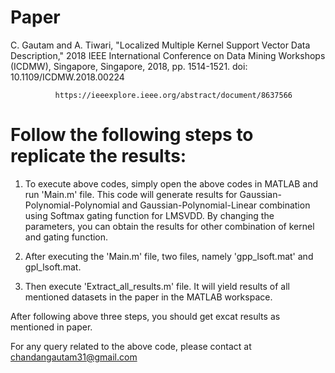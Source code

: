 # Paper

C. Gautam and A. Tiwari, "Localized Multiple Kernel Support Vector Data Description," 2018 IEEE International Conference on Data Mining Workshops (ICDMW), Singapore, Singapore, 2018, pp. 1514-1521.
doi: 10.1109/ICDMW.2018.00224

              https://ieeexplore.ieee.org/abstract/document/8637566
              
              
# Follow the following steps to replicate the results:

1.  To execute above codes, simply open the above codes in MATLAB and run 'Main.m' file. This code will generate results for Gaussian-Polynomial-Polynomial and Gaussian-Polynomial-Linear combination using Softmax gating function for LMSVDD. By changing the parameters, you can obtain the results for other combination of kernel and gating function. 

2. After executing the 'Main.m' file, two files, namely 'gpp_lsoft.mat' and gpl_lsoft.mat.

3. Then execute 'Extract_all_results.m' file. It will yield results of all  mentioned datasets in the paper in the MATLAB workspace.

After following above three steps, you should get excat results as mentioned in paper.

For any query related to the above code, please contact at chandangautam31@gmail.com




